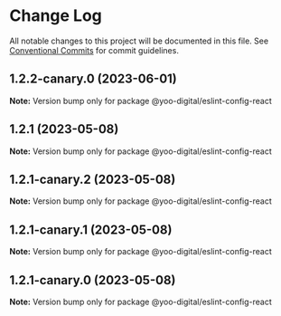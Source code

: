 # Change Log

All notable changes to this project will be documented in this file.
See [Conventional Commits](https://conventionalcommits.org) for commit guidelines.

## 1.2.2-canary.0 (2023-06-01)

**Note:** Version bump only for package @yoo-digital/eslint-config-react





## 1.2.1 (2023-05-08)

**Note:** Version bump only for package @yoo-digital/eslint-config-react





## 1.2.1-canary.2 (2023-05-08)

**Note:** Version bump only for package @yoo-digital/eslint-config-react





## 1.2.1-canary.1 (2023-05-08)

**Note:** Version bump only for package @yoo-digital/eslint-config-react





## 1.2.1-canary.0 (2023-05-08)

**Note:** Version bump only for package @yoo-digital/eslint-config-react
